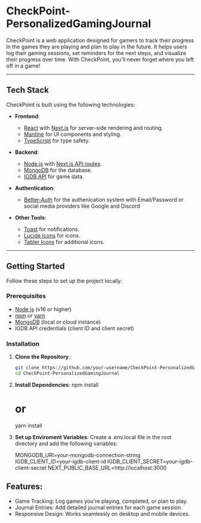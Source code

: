 # CheckPoint-PersonalizedGamingJournal

CheckPoint is a web application designed for gamers to track their progress in the games they are playing and plan to play in the future. It helps users log their gaming sessions, set reminders for the next steps, and visualize their progress over time. With CheckPoint, you'll never forget where you left off in a game!

---

## Tech Stack

CheckPoint is built using the following technologies:

- **Frontend**: 
  - [React](https://reactjs.org/) with [Next.js](https://nextjs.org/) for server-side rendering and routing.
  - [Mantine](https://mantine.dev/) for UI components and styling.
  - [TypeScript](https://www.typescriptlang.org/) for type safety.

- **Backend**:
  - [Node.js](https://nodejs.org/) with [Next.js API routes](https://nextjs.org/docs/api-routes/introduction).
  - [MongoDB](https://www.mongodb.com/) for the database.
  - [IGDB API](https://www.igdb.com/api) for game data.

- **Authentication**:
  - [Better-Auth](https://www.better-auth.com/) for the authenication system with Email/Password or social media providers like Google and Discord

- **Other Tools**:
  - [Toast](https://react-hot-toast.com/) for notifications.
  - [Lucide Icons](https://lucide.dev/) for icons.
  - [Tabler Icons](https://tabler-icons.io/) for additional icons.

---

## Getting Started

Follow these steps to set up the project locally:

### Prerequisites

- [Node.js](https://nodejs.org/) (v16 or higher)
- [npm](https://www.npmjs.com/) or [yarn](https://yarnpkg.com/)
- [MongoDB](https://www.mongodb.com/) (local or cloud instance)
- IGDB API credentials (client ID and client secret)

### Installation

1. **Clone the Repository**:
   ```bash
   git clone https://github.com/your-username/CheckPoint-PersonalizedGamingJournal.git
   cd CheckPoint-PersonalizedGamingJournal

2. **Install Dependencies**:
    npm install
    # or
    yarn install

3. **Set up Enviroment Variables**:
    Create a .env.local file in the root directory and add the following variables:

    MONGODB_URI=your-mongodb-connection-string
    IGDB_CLIENT_ID=your-igdb-client-id
    IGDB_CLIENT_SECRET=your-igdb-client-secret
    NEXT_PUBLIC_BASE_URL=http://localhost:3000

## Features:
 - Game Tracking: Log games you're playing, completed, or plan to play.
 - Journal Entries: Add detailed journal entries for each game session.
 - Responsive Design: Works seamlessly on desktop and mobile devices.